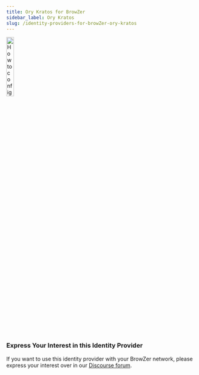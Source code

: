 ```yaml
---
title: Ory Kratos for BrowZer
sidebar_label: Ory Kratos
slug: /identity-providers-for-browZer-ory-kratos
---
```


<head>
  <title>Ory Kratos for OpenZiti BrowZer</title>
  <meta
    name="description"
    content="How to configure Ory Kratos for OpenZiti BrowZer."
  />
</head>

<img src="/icons/logo-kratos.png" alt="How to configure Ory Kratos for OpenZiti BrowZer" width="20%"/>

### Express Your Interest in this Identity Provider
If you want to use this identity provider with your BrowZer network, please express your interest over in our [Discourse forum](https://openziti.discourse.group/).
